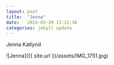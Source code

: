 ```yaml
---
layout: post
title:  "Jenna"
date:   2015-03-29 13:11:36
categories: jekyll update
---
```

  Jenna Katlynd

  ![Jenna]({{ site.url }}/assets/IMG_1751.jpg)
